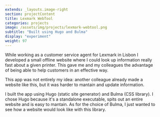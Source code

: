 ```yaml
---
extends: _layouts.image-right
section: projectContent
title: Lexmark WebTool
categories: projects
image: /assets/img/projects/lexmark-webtool.png
subtitle: "Built using Hugo and Bulma"
display: "experiment"
weight: 97
---
```


While working as a customer service agent for Lexmark in Lisbon I developed a small offline website where I could look up information really fast about a given printer. This gave me and my colleagues the advantage of being able to help customers in an effective way. 

This app was not entirely my idea: another colleague already made a website like this, but it was harder to mantain and update information.

I built the app using Hugo (static site generator) and Bulma (CSS library). I chose Hugo because it's a standalone executable, spits out an entire website and is easy to mantain. As for the choice of Bulma, I just wanted to see how a website would look like with this library.



